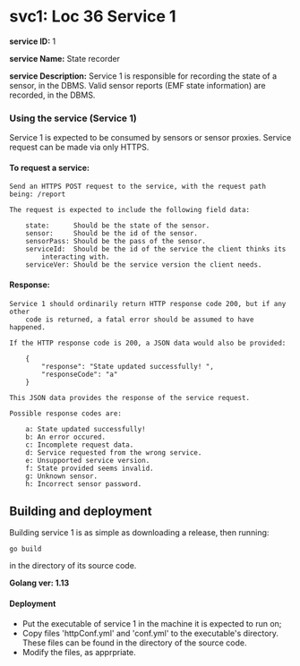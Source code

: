 # svc1: Loc 36 Service 1




__service ID:__           1

__service Name:__         State recorder

__service Description:__  Service 1 is responsible for recording the state of a sensor,
	in the DBMS. Valid sensor reports (EMF state information) are recorded, in the
	DBMS.




### Using the service (Service 1)

Service 1 is expected to be consumed by sensors or sensor proxies. Service request can
	be made via only HTTPS.


#### To request a service:

	Send an HTTPS POST request to the service, with the request path being: /report

	The request is expected to include the following field data:

		state:      Should be the state of the sensor.
		sensor:     Should be the id of the sensor.
		sensorPass: Should be the pass of the sensor.
		serviceId:  Should be the id of the service the client thinks its
			interacting with.
		serviceVer: Should be the service version the client needs.


#### Response:

	Service 1 should ordinarily return HTTP response code 200, but if any other
		code is returned, a fatal error should be assumed to have happened.

	If the HTTP response code is 200, a JSON data would also be provided:

		{
			"response": "State updated successfully! ",
			"responseCode": "a"
		}

	This JSON data provides the response of the service request.

	Possible response codes are:

		a: State updated successfully! 
		b: An error occured.
		c: Incomplete request data.
		d: Service requested from the wrong service.
		e: Unsupported service version.
		f: State provided seems invalid.
		g: Unknown sensor.
		h: Incorrect sensor password.




## Building and deployment

Building service 1 is as simple as downloading a release, then running:

	go build

in the directory of its source code.

__Golang ver: 1.13__


#### Deployment

- Put the executable of service 1 in the machine it is expected to run on;
- Copy files 'httpConf.yml' and 'conf.yml' to the executable's directory. These
	files can be found in the directory of the source code.
- Modify the files, as apprpriate.
